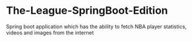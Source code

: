 # The-League-SpringBoot-Edition
Spring boot application which has the ability to fetch NBA player statistics, videos and images from the internet
